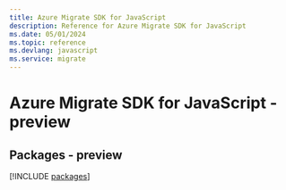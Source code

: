 ```yaml
---
title: Azure Migrate SDK for JavaScript
description: Reference for Azure Migrate SDK for JavaScript
ms.date: 05/01/2024
ms.topic: reference
ms.devlang: javascript
ms.service: migrate
---
```

# Azure Migrate SDK for JavaScript - preview
## Packages - preview
[!INCLUDE [packages](migrate-index.md)]